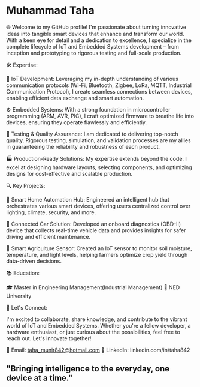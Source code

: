 # Muhammad Taha
🌐 Welcome to my GitHub profile! I'm passionate about turning innovative ideas into tangible smart devices that enhance and transform our world. With a keen eye for detail and a dedication to excellence, I specialize in the complete lifecycle of IoT and Embedded Systems development – from inception and prototyping to rigorous testing and full-scale production.

🛠️ Expertise:

🔌 IoT Development: Leveraging my in-depth understanding of various communication protocols (Wi-Fi, Bluetooth, Zigbee, LoRa, MQTT, Industrial Communication Protocol), I create seamless connections between devices, enabling efficient data exchange and smart automation.

⚙️ Embedded Systems: With a strong foundation in microcontroller programming (ARM, AVR, PIC), I craft optimized firmware to breathe life into devices, ensuring they operate flawlessly and efficiently.

🧪 Testing & Quality Assurance: I am dedicated to delivering top-notch quality. Rigorous testing, simulation, and validation processes are my allies in guaranteeing the reliability and robustness of each product.

🏭 Production-Ready Solutions: My expertise extends beyond the code. I excel at designing hardware layouts, selecting components, and optimizing designs for cost-effective and scalable production.

🔍 Key Projects:

🌆 Smart Home Automation Hub: Engineered an intelligent hub that orchestrates various smart devices, offering users centralized control over lighting, climate, security, and more.

🚗 Connected Car Solution: Developed an onboard diagnostics (OBD-II) device that collects real-time vehicle data and provides insights for safer driving and efficient maintenance.

🌱 Smart Agriculture Sensor: Created an IoT sensor to monitor soil moisture, temperature, and light levels, helping farmers optimize crop yield through data-driven decisions.

📚 Education:

🎓 Master in Engineering Management(Industrial Management)
🏫 NED University

📢 Let's Connect:

I'm excited to collaborate, share knowledge, and contribute to the vibrant world of IoT and Embedded Systems. Whether you're a fellow developer, a hardware enthusiast, or just curious about the possibilities, feel free to reach out. Let's innovate together!

📧 Email: taha_munir842@hotmail.com
💼 LinkedIn: linkedin.com/in/taha842

## "Bringing intelligence to the everyday, one device at a time."
